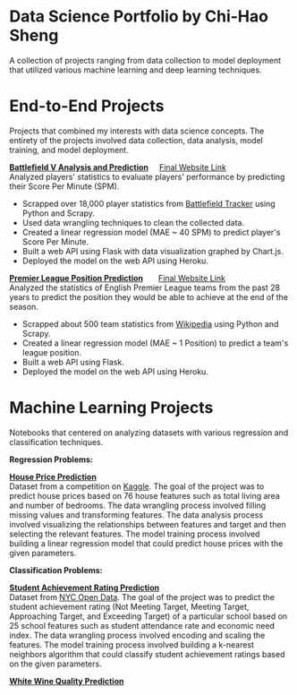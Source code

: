 # Data Science Portfolio by Chi-Hao Sheng
A collection of projects ranging from data collection to model deployment that utilized various machine learning and deep learning techniques. 

# End-to-End Projects
Projects that combined my interests with data science concepts. The entirety of the projects involved data collection, data analysis, model training, and model deployment.

[**Battlefield V Analysis and Prediction**](https://github.com/chihaos1/Battlefield-V-Analysis-and-Prediction) &nbsp;&nbsp;&nbsp; [Final Website Link](https://battlefieldv-stats-prediction.herokuapp.com/)\
Analyzed players' statistics to evaluate players' performance by predicting their Score Per Minute (SPM).
* Scrapped over 18,000 player statistics from [Battlefield Tracker](https://battlefieldtracker.com/) using Python and Scrapy. 
* Used data wrangling techniques to clean the collected data.
* Created a linear regression model (MAE ~ 40 SPM) to predict player's Score Per Minute.
* Built a web API using Flask with data visualization graphed by Chart.js.
* Deployed the model on the web API using Heroku. 

[**Premier League Position Prediction**](https://github.com/chihaos1/Premier-League-Position-Prediction) &nbsp;&nbsp;&nbsp;&nbsp;&nbsp; [Final Website Link](https://plposprediction-api.herokuapp.com/)\
Analyzed the statistics of English Premier League teams from the past 28 years to predict the position they would be able to achieve at the end of the season. 
* Scrapped about 500 team statistics from [Wikipedia](https://en.wikipedia.org/wiki/1992%E2%80%9393_FA_Premier_League#League_table) using Python and Scrapy.
* Created a linear regression model (MAE ~ 1 Position) to predict a team's league position. 
* Built a web API using Flask. 
* Deployed the model on the web API using Heroku. 

# Machine Learning Projects
Notebooks that centered on analyzing datasets with various regression and classification techniques.

**Regression Problems:**

[**House Price Prediction**](https://nbviewer.jupyter.org/github/chihaos1/Notebooks/blob/main/house-price-prediction.ipynb)\
Dataset from a competition on [Kaggle](https://www.kaggle.com/c/house-prices-advanced-regression-techniques/overview). The goal of the project was to predict house prices based on 76 house features such as total living area and number of bedrooms. The data wrangling process involved filling missing values and transforming features. The data analysis process involved visualizing the relationships between features and target and then selecting the relevant features. The model training process involved building a linear regression model that could predict house prices with the given parameters. 

**Classification Problems:**

[**Student Achievement Rating Prediction**](https://nbviewer.jupyter.org/github/chihaos1/Notebooks/blob/main/student-achievement-rating-prediction.ipynb)\
Dataset from [NYC Open Data](https://data.cityofnewyork.us/Education/2017-2018-School-Quality-Reports-Elem-Middle-K-8/g6v2-wcvk). The goal of the project was to predict the student achievement rating (Not Meeting Target, Meeting Target, Approaching Target, and Exceeding Target) of a particular school based on 25 school features such as student attendance rate and economic need index. The data wrangling process involved encoding and scaling the features. The model training process involved building a k-nearest neighbors algorithm that could classify student achievement ratings based on the given parameters.

[**White Wine Quality Prediction**]()

